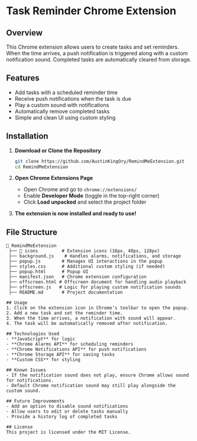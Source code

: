 # Task Reminder Chrome Extension

## Overview
This Chrome extension allows users to create tasks and set reminders. When the time arrives, a push notification is triggered along with a custom notification sound. Completed tasks are automatically cleared from storage.

## Features
- Add tasks with a scheduled reminder time
- Receive push notifications when the task is due
- Play a custom sound with notifications
- Automatically remove completed tasks
- Simple and clean UI using custom styling

## Installation

1. **Download or Clone the Repository**
   ```sh
   git clone https://github.com/AustinKingOry/RemindMeExtension.git
   cd RemindMeExtension
   ```

2. **Open Chrome Extensions Page**
   - Open Chrome and go to `chrome://extensions/`
   - Enable **Developer Mode** (toggle in the top-right corner)
   - Click **Load unpacked** and select the project folder

3. **The extension is now installed and ready to use!**

## File Structure
```
📂 RemindMeExtension
 ├── 📂 icons         # Extension icons (16px, 48px, 128px)
 ├── background.js    # Handles alarms, notifications, and storage
 ├── popup.js        # Manages UI interactions in the popup
 ├── styles.css      # Additional custom styling (if needed)
 ├── popup.html      # Popup UI
 ├── manifest.json   # Chrome extension configuration
 ├── offscreen.html # Offscreen document for handling audio playback
 ├── offscreen.js   # Logic for playing custom notification sounds
 ├── README.md       # Project documentation

## Usage
1. Click on the extension icon in Chrome’s toolbar to open the popup.
2. Add a new task and set the reminder time.
3. When the time arrives, a notification with sound will appear.
4. The task will be automatically removed after notification.

## Technologies Used
- **JavaScript** for logic
- **Chrome Alarms API** for scheduling reminders
- **Chrome Notifications API** for push notifications
- **Chrome Storage API** for saving tasks
- **Custom CSS** for styling

## Known Issues
- If the notification sound does not play, ensure Chrome allows sound for notifications.
- Default Chrome notification sound may still play alongside the custom sound.

## Future Improvements
- Add an option to disable sound notifications
- Allow users to edit or delete tasks manually
- Provide a history log of completed tasks

## License
This project is licensed under the MIT License.

